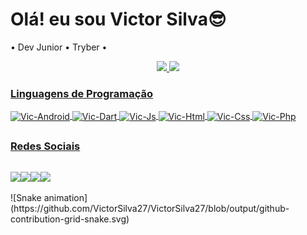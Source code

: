 <h1>Olá! eu sou Victor Silva😎 </h1>

 • Dev Junior
 • Tryber •

<div align="center">
  <a href="https://github.com/VictorSilva27">
  <img height="180em" src="https://github-readme-stats.vercel.app/api?username=VictorSilva27&show_icons=true&theme=dracula&include_all_commits=true&count_private=true"/>
 <img height="180em" src="https://github-readme-stats.vercel.app/api/top-langs/?username=VictorSilva27&layout=compact&langs_count=7&theme=dracula"/>
</div>
<!-- -------------------------------------------------------------- -->

  <h3>Linguagens de Programação</h3>
  
<div style="display: inline_block">
 <img align="center" alt="Vic-Android" height="30" width="40" src="https://cdn.jsdelivr.net/gh/devicons/devicon/icons/android/android-original.svg" />
 <img align="center" alt="Vic-Dart" height="30" width="40" src="https://cdn.jsdelivr.net/gh/devicons/devicon/icons/dart/dart-plain-wordmark.svg" />
 <img align="center" alt="Vic-Js" height="30" width="40" src="https://cdn.jsdelivr.net/gh/devicons/devicon/icons/javascript/javascript-plain.svg" />
 <img align="center" alt="Vic-Html" height="30" width="40" src="https://cdn.jsdelivr.net/gh/devicons/devicon/icons/html5/html5-original-wordmark.svg" />
 <img align="center" alt="Vic-Css" height="30" width="40" src="https://cdn.jsdelivr.net/gh/devicons/devicon/icons/css3/css3-original-wordmark.svg" />
 <img align="center" alt="Vic-Php" height="30" width="40" src="https://cdn.jsdelivr.net/gh/devicons/devicon/icons/php/php-plain.svg" />

</div>

<!-- -------------------------------------------------------------- -->
   ##
  <h3>Redes Sociais</h3>
  
  <div  style="display: flex; flex-direction: row;"> 
 
  <a href="https://instagram.com/_victor.a.s" target="_blank"><img src="https://img.shields.io/badge/-Instagram-%23E4405F?style=for-the-badge&logo=instagram&logoColor=white" target="_blank"></a>
    
 <a href="https://discord.gg/hNSp8Ema" target="_blank"><img src="https://img.shields.io/badge/Discord-7289DA?style=for-the-badge&logo=discord&logoColor=white" target="_blank"></a>
       
  <a href="https://www.linkedin.com/in/victor-silva-52b085213/" target="_blank"><img src="https://img.shields.io/badge/-LinkedIn-%230077B5?style=for-the-badge&logo=linkedin&logoColor=white" target="_blank"></a> 
    
  <a href="https://wa.me/qr/JCBUKAQURSUPC1" target="_blank"><img src="https://img.shields.io/badge/-Whatsapp-brightgreen?style=for-the-badge&logo=whatsapp&logoColor=white" target="_blank"></a> 

 </div>
  ![Snake animation](https://github.com/VictorSilva27/VictorSilva27/blob/output/github-contribution-grid-snake.svg)
 
